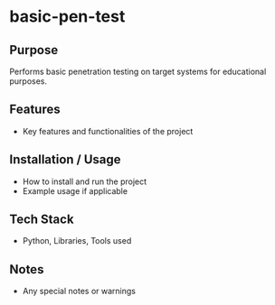 # basic-pen-test

## Purpose
Performs basic penetration testing on target systems for educational purposes.

## Features
- Key features and functionalities of the project

## Installation / Usage
- How to install and run the project
- Example usage if applicable

## Tech Stack
- Python, Libraries, Tools used

## Notes
- Any special notes or warnings
